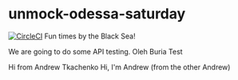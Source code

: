 # unmock-odessa-saturday
[![CircleCI](https://circleci.com/gh/unmock/unmock-odessa-saturday.svg?style=svg)](https://circleci.com/gh/unmock/unmock-odessa-saturday)
Fun times by the Black Sea!

We are going to do some API testing.
Oleh Buria Test

Hi from Andrew Tkachenko
Hi, I'm Andrew (from the other Andrew)
